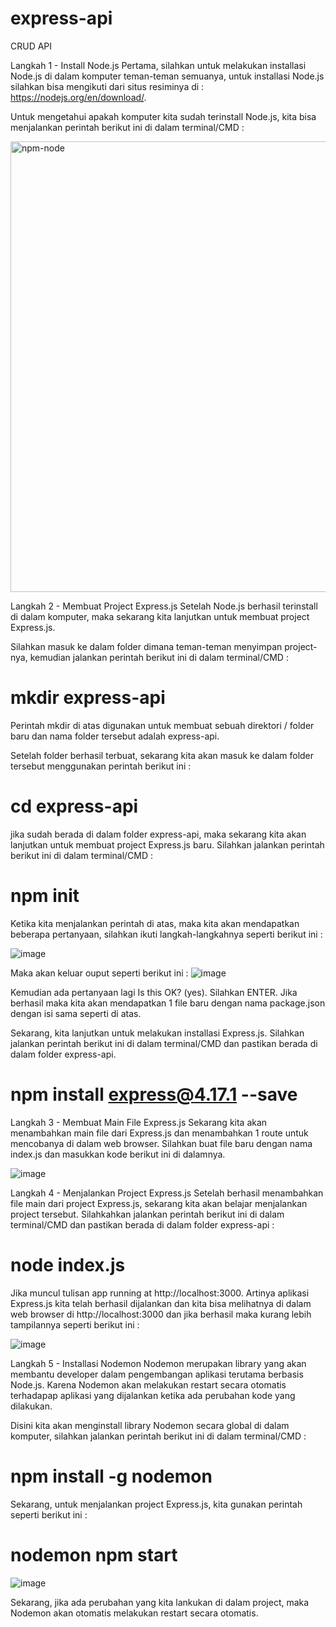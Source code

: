# express-api
CRUD API

Langkah 1 - Install Node.js
Pertama, silahkan untuk melakukan installasi Node.js di dalam komputer teman-teman semuanya, untuk installasi Node.js silahkan bisa mengikuti dari situs resiminya di : https://nodejs.org/en/download/.

Untuk mengetahui apakah komputer kita sudah terinstall Node.js, kita bisa menjalankan perintah berikut ini di dalam terminal/CMD :

<img width="721" alt="npm-node" src="https://user-images.githubusercontent.com/87469794/130326884-bf06ad0e-2115-4d27-8ea9-cc8b9cfbd75c.png">

Langkah 2 - Membuat Project Express.js
Setelah Node.js berhasil terinstall di dalam komputer, maka sekarang kita lanjutkan untuk membuat project Express.js.

Silahkan masuk ke dalam folder dimana teman-teman menyimpan project-nya, kemudian jalankan perintah berikut ini di dalam terminal/CMD :

# mkdir express-api
Perintah mkdir di atas digunakan untuk membuat sebuah direktori / folder baru dan nama folder tersebut adalah express-api.

Setelah folder berhasil terbuat, sekarang kita akan masuk ke dalam folder tersebut menggunakan perintah berikut ini :
# cd express-api

jika sudah berada di dalam folder express-api, maka sekarang kita akan lanjutkan untuk membuat project Express.js baru. Silahkan jalankan perintah berikut ini di dalam terminal/CMD :
# npm init

Ketika kita menjalankan perintah di atas, maka kita akan mendapatkan beberapa pertanyaan, silahkan ikuti langkah-langkahnya seperti berikut ini :

![image](https://user-images.githubusercontent.com/87469794/130326986-845ded1b-1d05-4128-9992-30b20aea3311.png)

Maka akan keluar ouput seperti berikut ini :
![image](https://user-images.githubusercontent.com/87469794/130327006-304ebda7-78f1-4118-94c3-460431eb4ee5.png)

Kemudian ada pertanyaan lagi Is this OK? (yes). Silahkan ENTER. Jika berhasil maka kita akan mendapatkan 1 file baru dengan nama package.json dengan isi sama seperti di atas.

Sekarang, kita lanjutkan untuk melakukan installasi Express.js. Silahkan jalankan perintah berikut ini di dalam terminal/CMD dan pastikan berada di dalam folder express-api.

# npm install express@4.17.1 --save

Langkah 3 - Membuat Main File Express.js
Sekarang kita akan menambahkan main file dari Express.js dan menambahkan 1 route untuk mencobanya di dalam web browser. Silahkan buat file baru dengan nama index.js dan masukkan kode berikut ini di dalamnya.

![image](https://user-images.githubusercontent.com/87469794/130327042-eaca03ee-6825-420a-b4a3-090c779d4a67.png)

Langkah 4 - Menjalankan Project Express.js
Setelah berhasil menambahkan file main dari project Express.js, sekarang kita akan belajar menjalankan project tersebut. Silahkahkan jalankan perintah berikut ini di dalam terminal/CMD dan pastikan berada di dalam folder express-api :

# node index.js
Jika muncul tulisan app running at http://localhost:3000. Artinya aplikasi Express.js kita telah berhasil dijalankan dan kita bisa melihatnya di dalam web browser di http://localhost:3000 dan jika berhasil maka kurang lebih tampilannya seperti berikut ini :

![image](https://user-images.githubusercontent.com/87469794/130327265-3a3a1324-d0cf-425f-8299-6ea921b2136c.png)

Langkah 5 - Installasi Nodemon
Nodemon merupakan library yang akan membantu developer dalam pengembangan aplikasi terutama berbasis Node.js. Karena Nodemon akan melakukan restart secara otomatis terhadapap aplikasi yang dijalankan ketika ada perubahan kode yang dilakukan.

Disini kita akan menginstall library Nodemon secara global di dalam komputer, silahkan jalankan perintah berikut ini di dalam terminal/CMD :

# npm install -g nodemon

Sekarang, untuk menjalankan project Express.js, kita gunakan perintah seperti berikut ini :
# nodemon npm start

![image](https://user-images.githubusercontent.com/87469794/130327314-dbb262a4-2a73-4971-816b-2154ec90fbce.png)

Sekarang, jika ada perubahan yang kita lankukan di dalam project, maka Nodemon akan otomatis melakukan restart secara otomatis.


